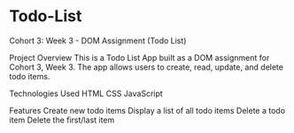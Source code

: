 # Todo-List
Cohort 3: Week 3 - DOM Assignment (Todo List)

Project Overview
This is a Todo List App built as a DOM assignment for Cohort 3, Week 3. The app allows users to create, read, update, and delete todo items.

Technologies Used
HTML
CSS
JavaScript


Features
Create new todo items
Display a list of all todo items
Delete a todo item
Delete the first/last item 

